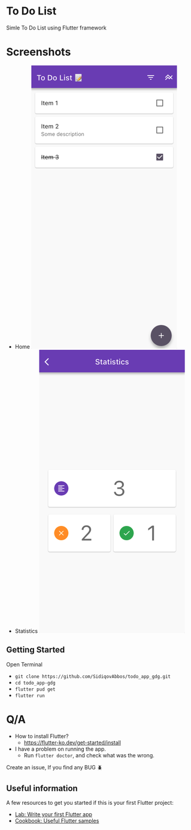 # To Do List

Simle To Do List using Flutter framework

# Screenshots

- Home ![Home](./screenshots/home_page.png)
- Statistics ![Statistics](./screenshots/statistics.png)

## Getting Started

Open Terminal
- `
git clone https://github.com/SidiqovAbbos/todo_app_gdg.git
`
- `cd todo_app-gdg`
- `flutter pud get`
- `flutter run`



# Q/A

- How to install Flutter?
  - https://flutter-ko.dev/get-started/install
- I have a problem on running the app.
  - Run `flutter doctor`, and check what was the wrong.


Create an issue, If you find any BUG 🪲

## Useful information

A few resources to get you started if this is your first Flutter project:

- [Lab: Write your first Flutter app](https://docs.flutter.dev/get-started/codelab)
- [Cookbook: Useful Flutter samples](https://docs.flutter.dev/cookbook)